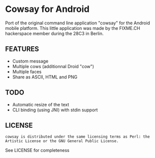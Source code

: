 Cowsay for Android
==================

Port of the original command line application "cowsay" for the Android mobile platform. This little application was made by the FIXME.CH hackerspace member during the 28C3 in Berlin.

FEATURES
--------

- Custom message
- Multiple cows (additionnal Droid "cow")
- Multiple faces
- Share as ASCII, HTML and PNG

TODO
----

- Automatic resize of the text
- CLI binding (using JNI) with stdin support

LICENSE
-------

    cowsay is distributed under the same licensing terms as Perl: the
    Artistic License or the GNU General Public License.

See LICENSE for completeness

